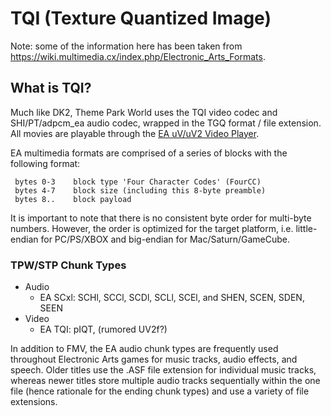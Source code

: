 # TQI (Texture Quantized Image)

Note: some of the information here has been taken from https://wiki.multimedia.cx/index.php/Electronic_Arts_Formats.

## What is TQI?

Much like DK2, Theme Park World uses the TQI video codec and SHI/PT/adpcm_ea audio codec, wrapped in the TGQ format / file extension. All movies are playable through the [EA uV/uV2 Video Player](https://lubiki.keeperklan.com/html/dk2_tools_other.php).

EA multimedia formats are comprised of a series of blocks with the following format:
```
 bytes 0-3    block type 'Four Character Codes' (FourCC)
 bytes 4-7    block size (including this 8-byte preamble)
 bytes 8..    block payload
```
It is important to note that there is no consistent byte order for multi-byte numbers. However, the order is optimized for the target platform, i.e. little-endian for PC/PS/XBOX and big-endian for Mac/Saturn/GameCube.

### TPW/STP Chunk Types 

* Audio
    * EA SCxl: SCHl, SCCl, SCDl, SCLl, SCEl, and SHEN, SCEN, SDEN, SEEN
* Video
    * EA TQI: pIQT, (rumored UV2f?)

In addition to FMV, the EA audio chunk types are frequently used throughout Electronic Arts games for music tracks, audio effects, and speech. Older titles use the .ASF file extension for individual music tracks, whereas newer titles store multiple audio tracks sequentially within the one file (hence rationale for the ending chunk types) and use a variety of file extensions. 
